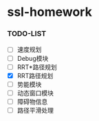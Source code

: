 # ssl-homework

### TODO-LIST

- [ ] 速度规划
- [ ] Debug模块
- [ ] RRT*路径规划
- [x] RRT路径规划
- [ ] 势能模块
- [ ] 动态窗口模块
- [ ] 障碍物信息
- [ ] 路径平滑处理
